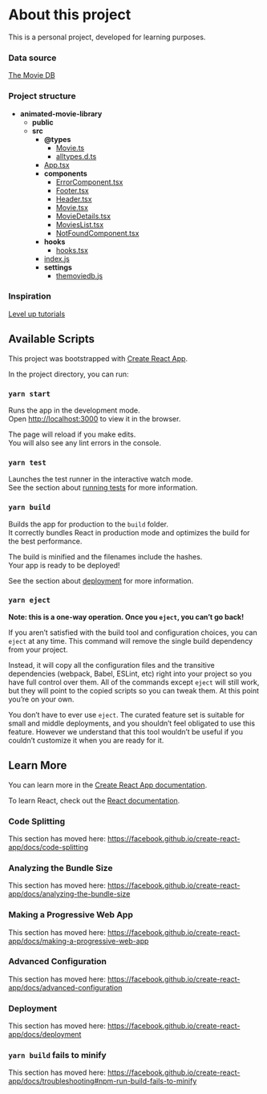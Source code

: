 # About this project
This is a personal project, developed for learning purposes.

### Data source
[The Movie DB](https://www.themoviedb.org/)

### Project structure
- __animated\-movie\-library__
   - __public__
   - __src__
     - __@types__
       - [Movie.ts](src/@types/Movie.ts)
       - [alltypes.d.ts](src/@types/alltypes.d.ts)
     - [App.tsx](src/App.tsx)
     - __components__
       - [ErrorComponent.tsx](src/components/ErrorComponent.tsx)
       - [Footer.tsx](src/components/Footer.tsx)
       - [Header.tsx](src/components/Header.tsx)
       - [Movie.tsx](src/components/Movie.tsx)
       - [MovieDetails.tsx](src/components/MovieDetails.tsx)
       - [MoviesList.tsx](src/components/MoviesList.tsx)
       - [NotFoundComponent.tsx](src/components/NotFoundComponent.tsx)
     - __hooks__
       - [hooks.tsx](src/hooks/hooks.tsx)
     - [index.js](src/index.js)
     - __settings__
       - [themoviedb.js](src/settings/themoviedb.js)

### Inspiration
[Level up tutorials](https://www.leveluptutorials.com/)


## Available Scripts
This project was bootstrapped with [Create React App](https://github.com/facebook/create-react-app).

In the project directory, you can run:

### `yarn start`

Runs the app in the development mode.<br />
Open [http://localhost:3000](http://localhost:3000) to view it in the browser.

The page will reload if you make edits.<br />
You will also see any lint errors in the console.

### `yarn test`

Launches the test runner in the interactive watch mode.<br />
See the section about [running tests](https://facebook.github.io/create-react-app/docs/running-tests) for more information.

### `yarn build`

Builds the app for production to the `build` folder.<br />
It correctly bundles React in production mode and optimizes the build for the best performance.

The build is minified and the filenames include the hashes.<br />
Your app is ready to be deployed!

See the section about [deployment](https://facebook.github.io/create-react-app/docs/deployment) for more information.

### `yarn eject`

**Note: this is a one-way operation. Once you `eject`, you can’t go back!**

If you aren’t satisfied with the build tool and configuration choices, you can `eject` at any time. This command will remove the single build dependency from your project.

Instead, it will copy all the configuration files and the transitive dependencies (webpack, Babel, ESLint, etc) right into your project so you have full control over them. All of the commands except `eject` will still work, but they will point to the copied scripts so you can tweak them. At this point you’re on your own.

You don’t have to ever use `eject`. The curated feature set is suitable for small and middle deployments, and you shouldn’t feel obligated to use this feature. However we understand that this tool wouldn’t be useful if you couldn’t customize it when you are ready for it.

## Learn More

You can learn more in the [Create React App documentation](https://facebook.github.io/create-react-app/docs/getting-started).

To learn React, check out the [React documentation](https://reactjs.org/).

### Code Splitting

This section has moved here: https://facebook.github.io/create-react-app/docs/code-splitting

### Analyzing the Bundle Size

This section has moved here: https://facebook.github.io/create-react-app/docs/analyzing-the-bundle-size

### Making a Progressive Web App

This section has moved here: https://facebook.github.io/create-react-app/docs/making-a-progressive-web-app

### Advanced Configuration

This section has moved here: https://facebook.github.io/create-react-app/docs/advanced-configuration

### Deployment

This section has moved here: https://facebook.github.io/create-react-app/docs/deployment

### `yarn build` fails to minify

This section has moved here: https://facebook.github.io/create-react-app/docs/troubleshooting#npm-run-build-fails-to-minify
